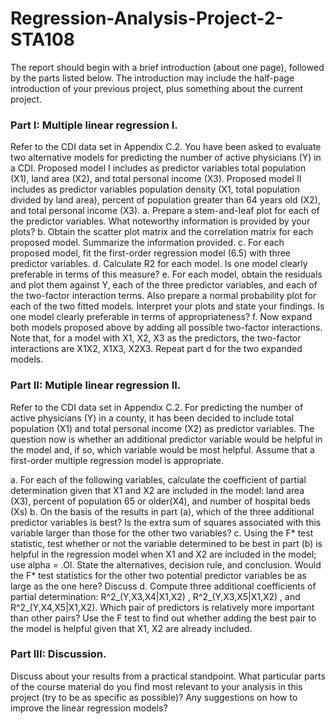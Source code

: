 # Regression-Analysis-Project-2-STA108


The report should begin with a brief introduction (about one page), followed by the parts listed below. The introduction may include the half-page introduction of your previous project, plus something about the current project.

### Part I: Multiple linear regression I. 
Refer to the CDI data set in Appendix C.2. You have been asked to evaluate two alternative models for predicting the number of active physicians (Y) in a CDI. Proposed model I includes
as predictor variables total population (X1), land area (X2), and total personal income (X3). Proposed model II includes as predictor variables population density (X1, total population
divided by land area), percent of population greater than 64 years old (X2), and total personal income (X3).
a. Prepare a stem-and-Ieaf plot for each of the predictor variables. What noteworthy information is provided by your plots?
b. Obtain the scatter plot matrix and the correlation matrix for each proposed model. Summarize the information provided.
c. For each proposed model, fit the first-order regression model (6.5) with three predictor variables.
d. Calculate R2 for each model. Is one model clearly preferable in terms of this measure?
e. For each model, obtain the residuals and plot them against Y, each of the three predictor variables, and each of the two-factor interaction terms. Also prepare a normal probability
plot for each of the two fitted models. Interpret your plots and state your findings. Is one model clearly preferable in terms of appropriateness? 
f. Now expand both models proposed above by adding all possible two-factor interactions. Note that, for a model with X1, X2, X3 as the predictors, the two-factor interactions are X1X2, X1X3, X2X3. Repeat part d for the two expanded models.

### Part II: Mutiple linear regression II. 
Refer to the CDI data set in Appendix C.2. For predicting the number of active physicians (Y) in a county, it has been decided to include total population (X1) and total personal income (X2) as predictor variables. The question now is whether an additional predictor variable would be helpful in the model and, if so, which variable would be most helpful. Assume that a first-order multiple regression model is appropriate.

a. For each of the following variables, calculate the coefficient of partial determination given that X1 and X2 are included in the model: land area (X3), percent of population 65 or older(X4), and number of hospital beds (Xs)
b. On the basis of the results in part (a), which of the three additional predictor variables is best? Is the extra sum of squares associated with this variable larger than those for the other two variables?
c. Using the F* test statistic, test whether or not the variable determined to be best in part (b) is helpful in the regression model when X1 and X2 are included in the model; use alpha = .Ol. State the alternatives, decision rule, and conclusion. Would the F* test statistics for the other two potential predictor variables be as large as the one here? Discuss
d. Compute three additional coefficients of partial determination: R^2_(Y,X3,X4|X1,X2) , R^2_(Y,X3,X5|X1,X2) , and R^2_(Y,X4,X5|X1,X2). Which pair of predictors is relatively more important than other pairs? Use the F test to find out whether adding the best pair to the model is helpful given that X1, X2 are already included.

### Part III: Discussion. 
Discuss about your results from a practical standpoint. What particular parts of the course material do you find most relevant to your analysis in this project (try to be as specific as possible)? Any suggestions on how to improve the linear regression models?
